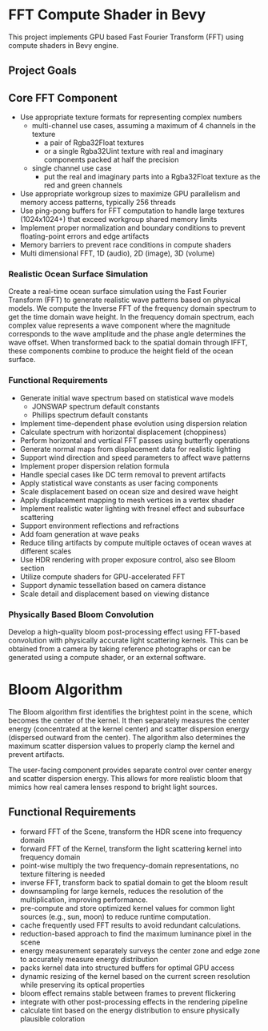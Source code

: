 # FFT Compute Shader in Bevy

This project implements GPU based Fast Fourier Transform (FFT) using compute shaders in Bevy engine.

## Project Goals

## Core FFT Component

- Use appropriate texture formats for representing complex numbers
  - multi-channel use cases, assuming a maximum of 4 channels in the texture
    - a pair of Rgba32Float textures
    - or a single Rgba32Uint texture with real and imaginary components packed at half the precision
  - single channel use case
    - put the real and imaginary parts into a Rgba32Float texture as the red and green channels
- Use appropriate workgroup sizes to maximize GPU parallelism and memory access patterns, typically 256 threads
- Use ping-pong buffers for FFT computation to handle large textures (1024x1024+) that exceed workgroup shared memory limits
- Implement proper normalization and boundary conditions to prevent floating-point errors and edge artifacts
- Memory barriers to prevent race conditions in compute shaders
- Multi dimensional FFT, 1D (audio), 2D (image), 3D (volume)

### Realistic Ocean Surface Simulation

Create a real-time ocean surface simulation using the Fast Fourier Transform (FFT) to generate realistic wave patterns based on physical models.
We compute the Inverse FFT of the frequency domain spectrum to get the time domain wave height.
In the frequency domain spectrum, each complex value represents a wave component where the magnitude corresponds to the wave amplitude and the phase angle determines the wave offset. When transformed back to the spatial domain through IFFT, these components combine to produce the height field of the ocean surface.

### Functional Requirements
- Generate initial wave spectrum based on statistical wave models
  - JONSWAP spectrum default constants
  - Phillips spectrum default constants
- Implement time-dependent phase evolution using dispersion relation
- Calculate spectrum with horizontal displacement (choppiness)
- Perform horizontal and vertical FFT passes using butterfly operations
- Generate normal maps from displacement data for realistic lighting
- Support wind direction and speed parameters to affect wave patterns
- Implement proper dispersion relation formula
- Handle special cases like DC term removal to prevent artifacts
- Apply statistical wave constants as user facing components
- Scale displacement based on ocean size and desired wave height
- Apply displacement mapping to mesh vertices in a vertex shader
- Implement realistic water lighting with fresnel effect and subsurface scattering
- Support environment reflections and refractions
- Add foam generation at wave peaks
- Reduce tiling artifacts by compute multiple octaves of ocean waves at different scales
- Use HDR rendering with proper exposure control, also see Bloom section
- Utilize compute shaders for GPU-accelerated FFT
- Support dynamic tessellation based on camera distance
- Scale detail and displacement based on viewing distance

### Physically Based Bloom Convolution

Develop a high-quality bloom post-processing effect using FFT-based convolution with physically accurate light scattering kernels. This can be obtained from a camera by taking reference photographs or can be generated using a compute shader, or an external software.

# Bloom Algorithm

The Bloom algorithm first identifies the brightest point in the scene, which becomes the center of the kernel. It then separately measures the center energy (concentrated at the kernel center) and scatter dispersion energy (dispersed outward from the center). The algorithm also determines the maximum scatter dispersion values to properly clamp the kernel and prevent artifacts.

The user-facing component provides separate control over center energy and scatter dispersion energy. This allows for more realistic bloom that mimics how real camera lenses respond to bright light sources.

## Functional Requirements

- forward FFT of the Scene, transform the HDR scene into frequency domain
- forward FFT of the Kernel, transform the light scattering kernel into frequency domain
- point-wise multiply the two frequency-domain representations, no texture filtering is needed
- inverse FFT, transform back to spatial domain to get the bloom result
- downsampling for large kernels, reduces the resolution of the multiplication, improving performance.
- pre-compute and store optimized kernel values for common light sources (e.g., sun, moon) to reduce runtime computation.
- cache frequently used FFT results to avoid redundant calculations.
- reduction-based approach to find the maximum luminance pixel in the scene
- energy measurement separately surveys the center zone and edge zone to accurately measure energy distribution
- packs kernel data into structured buffers for optimal GPU access
- dynamic resizing of the kernel based on the current screen resolution while preserving its optical properties
- bloom effect remains stable between frames to prevent flickering
- integrate with other post-processing effects in the rendering pipeline
- calculate tint based on the energy distribution to ensure physically plausible coloration